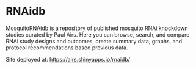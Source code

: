 # RNAidb

MosquitoRNAidb is a repository of published mosquito RNAi knockdown studies curated by Paul Airs. Here you can browse, search, and compare RNAi study designs and outcomes, create summary data, graphs, and protocol recommendations based previous data.

Site deployed at: https://airs.shinyapps.io/rnaidb/
